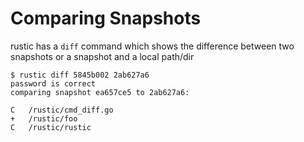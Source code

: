 # Comparing Snapshots

rustic has a `diff` command which shows the difference between two snapshots or
a snapshot and a local path/dir

```console
$ rustic diff 5845b002 2ab627a6
password is correct
comparing snapshot ea657ce5 to 2ab627a6:

C   /rustic/cmd_diff.go
+   /rustic/foo
C   /rustic/rustic
```
